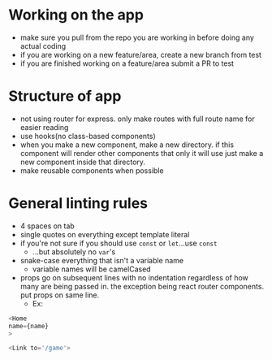 
# Working on the app
* make sure you pull from the repo you are working in before doing any actual coding
* if you are working on a new feature/area, create a new branch from test
* if you are finished working on a feature/area submit a PR to test

# Structure of app
* not using router for express. only make routes with full route name for easier reading
* use hooks(no class-based components)
* when you make a new component, make a new directory. if this component will render other components that only it will use just make a new component inside that directory.
* make reusable components when possible

# General linting rules
* 4 spaces on tab
* single quotes on everything except template literal
* if you're not sure if you should use `const` or `let`...use `const`
  * ...but absolutely no `var`'s
* snake-case everything that isn't a variable name
  * variable names will be camelCased
* props go on subsequent lines with no indentation regardless of how many are being passed in. the exception being react router components. put props on same line.
  * Ex:
```javascript
<Home
name={name}
>

<Link to='/game'>
```